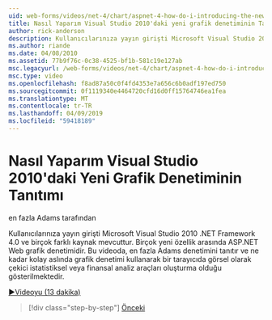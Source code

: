 ```yaml
---
uid: web-forms/videos/net-4/chart/aspnet-4-how-do-i-introducing-the-new-chart-control-in-visual-studio-2010
title: Nasıl Yaparım Visual Studio 2010'daki yeni grafik denetiminin Tanıtımı | Microsoft Docs
author: rick-anderson
description: Kullanıcılarınıza yayın girişti Microsoft Visual Studio 2010 .NET Framework 4.0 ve birçok farklı kaynak mevcuttur. Birçok yeni özellik arasında ASP.NET ediyor...
ms.author: riande
ms.date: 04/08/2010
ms.assetid: 77b9f76c-0c38-4525-bf1b-581c19e127ab
msc.legacyurl: /web-forms/videos/net-4/chart/aspnet-4-how-do-i-introducing-the-new-chart-control-in-visual-studio-2010
msc.type: video
ms.openlocfilehash: f8ad87a50c0f4fd4353e7a656c6b0adf197ed750
ms.sourcegitcommit: 0f1119340e4464720cfd16d0ff15764746ea1fea
ms.translationtype: MT
ms.contentlocale: tr-TR
ms.lasthandoff: 04/09/2019
ms.locfileid: "59418189"
---
```

# <a name="how-do-i-introducing-the-new-chart-control-in-visual-studio-2010"></a>Nasıl Yaparım Visual Studio 2010'daki Yeni Grafik Denetiminin Tanıtımı

en fazla Adams tarafından

Kullanıcılarınıza yayın girişti Microsoft Visual Studio 2010 .NET Framework 4.0 ve birçok farklı kaynak mevcuttur. Birçok yeni özellik arasında ASP.NET Web grafik denetimidir. Bu videoda, en fazla Adams denetimini tanıtır ve ne kadar kolay aslında grafik denetimi kullanarak bir tarayıcıda görsel olarak çekici istatistiksel veya finansal analiz araçları oluşturma olduğu gösterilmektedir.

[&#9654;Videoyu (13 dakika)](https://channel9.msdn.com/Blogs/ASP-NET-Site-Videos/aspnet-4-how-do-i-introducing-the-new-chart-control-in-visual-studio-2010)

> [!div class="step-by-step"]
> [Önceki](aspnet-4-quick-hit-chart-control.md)
